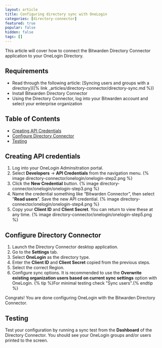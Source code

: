 ```yaml
---
layout: article
title: Configuring directory sync with OneLogin
categories: [directory-connector]
featured: true
popular: false
hidden: false
tags: []
---
```


This article will cover how to connect the Bitwarden Directory Connector application to your OneLogin Directory.

## Requirements

- Read through the following article: [Syncing users and groups with a directory]({% link _articles/directory-connector/directory-sync.md %})
- Install Bitwarden Directory Connector
- Using the Directory Connector, log into your Bitwarden account and select your enterprise organization

## Table of Contents

- [Creating API Credentials](#creating-api-credentials)
- [Configure Directory Connector](#configure-directory-connector)
- [Testing](#testing)

## Creating API credentials

1. Log into your OneLogin Adminsitration portal.
2. Select **Developers** → **API Credentials** from the navigation menu.
   {% image directory-connector/onelogin/onelogin-step2.png %}
3. Click the **New Credential** button.
   {% image directory-connector/onelogin/onelogin-step3.png %}
4. Name the credential something like “Bitwarden Connector”, then select "**Read users**". Save the new API credential.
   {% image directory-connector/onelogin/onelogin-step4.png %}
5. Copy your **Client ID** and **Client Secret**. You can return to view these at any time.
{% image directory-connector/onelogin/onelogin-step5.png %}

## Configure Directory Connector

1. Launch the Directory Connector desktop application.
2. Go to the **Settings** tab.
3. Select **OneLogin** as the directory type.
4. Enter the **Client ID** and **Client Secret** copied from the previous steps.
5. Select the correct Region.
6. Configure sync options. It is recommended to use the **Overwrite existing organization users based on current sync settings** option with OneLogin.
{% tip %}For minimal testing check "Sync users".{% endtip %}

Congrats! You are done configuring OneLogin with the Bitwarden Directory Connector.

## Testing

Test your configuration by running a sync test from the **Dashboard** of the Directory Connector. You should see your OneLogin groups and/or users printed to the screen.
